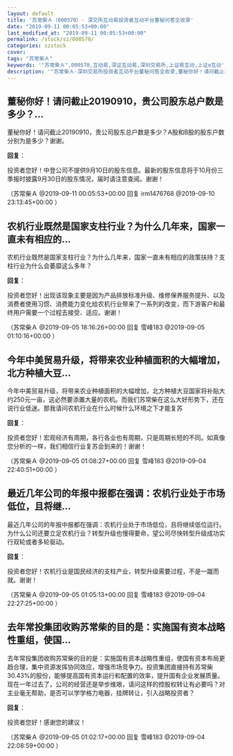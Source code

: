 ```yaml
---
layout: default
title: '苏常柴Ａ（000570）- 深交所互动易投资者互动平台董秘问答全收录'
date: "2019-09-11 00:05:53+00:00"
last_modified_at: "2019-09-11 00:05:53+00:00"
permalink: /stock/sz/000570/
categories: szstock
cover: 
tags: "苏常柴Ａ"
keywords: '"苏常柴Ａ",000570,互动易,深证互动易,深圳交易所,上证易互动,上证e互动'
description: '"苏常柴Ａ-深圳交易所投资者互动平台董秘问答全收录,董秘你好！请问截止20190910，贵公司股东总户数是多少？A股和B股的股东户数分别为是多少？谢谢。"'
---
```


## 董秘你好！请问截止20190910，贵公司股东总户数是多少？...

董秘你好！请问截止20190910，贵公司股东总户数是多少？A股和B股的股东户数分别为是多少？谢谢。

**回复**：

投资者您好！中登公司不提供9月10日的股东信息。最新的股东信息将于10月份三季报时披露9月30日的股东情况，届时请注意查阅。谢谢！ 

（苏常柴Ａ  @2019-09-11 00:05:53+00:00 回复 irm1476768  @2019-09-10 23:13:45+00:00 ）

## 农机行业既然是国家支柱行业？为什么几年来，国家一直未有相应的...

农机行业既然是国家支柱行业？为什么几年来，国家一直未有相应的政策扶持？支柱行业为什么会萎靡这么多年？

**回复**：

投资者您好！出现该现象主要是因为产品排放标准升级、维修保养服务提升、以及消费者使用习惯、消费能力变化给农机行业带来了一系列的改变，而下游客户和最终用户需要一个过程去接受、适应。谢谢！ 

（苏常柴Ａ  @2019-09-05 18:16:26+00:00 回复 雪峰183  @2019-09-05 01:10:16+00:00 ）

## 今年中美贸易升级，将带来农业种植面积的大幅增加，北方种植大豆...

今年中美贸易升级，将带来农业种植面积的大幅增加，北方种植大豆国家将补贴大约250元一亩，这必然要添置大量的农机。而我们苏常柴在这么大好形势下，还在说行业低迷。那我请问农机行业在什么时候什么环境之下才能复苏

**回复**：

投资者您好！宏观经济有周期，各行各业也有周期，只是周期长短的不同。如真像您分析的一样，我们相信行业复苏会到来的！谢谢！ 

（苏常柴Ａ  @2019-09-05 01:08:27+00:00 回复 雪峰183  @2019-09-04 22:40:51+00:00 ）

## 最近几年公司的年报中报都在强调：农机行业处于市场低位，且将继...

最近几年公司的年报中报都在强调：农机行业处于市场低位，且将继续低位运行。为什么公司还要立足农机行业？转型升级也慢得要命，望公司尽快转型升级成功实行双轮或者多轮驱动。

**回复**：

投资者您好！农机行业是国民经济的支柱产业，转型升级需要过程，不是一蹴而就。谢谢！ 

（苏常柴Ａ  @2019-09-05 01:05:13+00:00 回复 雪峰183  @2019-09-04 22:27:25+00:00 ）

## 去年常投集团收购苏常柴的目的是：实施国有资本战略性重组，使国...

去年常投集团收购苏常柴的目的是：实施国有资本战略性重组，使国有资本布局更趋合理，集中资源发挥协同效应，增强市场竞争力。投资集团直接持有苏常柴 30.43%的股份，能够提高国有资本运行和配置的效率，提升国有企业发展质量。现在一年过去了，公司的经营还是举步维艰，请问这样的控股权转让有必要吗？对主业毫无帮助，是否可以学学格力电器，挂牌转让，引入战略投资者？

**回复**：

投资者您好！感谢您的建议！ 

（苏常柴Ａ  @2019-09-05 01:02:17+00:00 回复 雪峰183  @2019-09-04 22:08:59+00:00 ）

